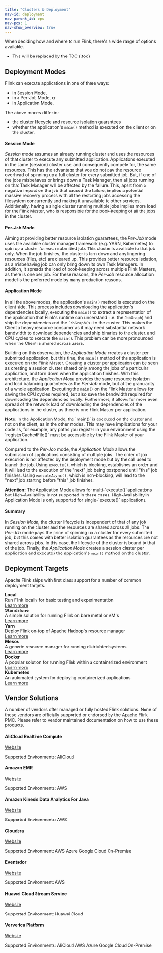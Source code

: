 ```yaml
---
title: "Clusters & Deployment"
nav-id: deployment
nav-parent_id: ops
nav-pos: 1
nav-show_overview: true
---
```

<!--
Licensed to the Apache Software Foundation (ASF) under one
or more contributor license agreements.  See the NOTICE file
distributed with this work for additional information
regarding copyright ownership.  The ASF licenses this file
to you under the Apache License, Version 2.0 (the
"License"); you may not use this file except in compliance
with the License.  You may obtain a copy of the License at

  http://www.apache.org/licenses/LICENSE-2.0

Unless required by applicable law or agreed to in writing,
software distributed under the License is distributed on an
"AS IS" BASIS, WITHOUT WARRANTIES OR CONDITIONS OF ANY
KIND, either express or implied.  See the License for the
specific language governing permissions and limitations
under the License.
-->

When deciding how and where to run Flink, there's a wide range of options available.

* This will be replaced by the TOC
{:toc}

## Deployment Modes

Flink can execute applications in one of three ways:
 - in Session Mode, 
 - in a Per-Job Mode, or
 - in Application Mode.

 The above modes differ in:
 - the cluster lifecycle and resource isolation guarantees
 - whether the application's `main()` method is executed on the client or on the cluster.

#### Session Mode

*Session mode* assumes an already running cluster and uses the resources of that cluster to execute any 
submitted application. Applications executed in the same (session) cluster use, and consequently compete
for, the same resources. This has the advantage that you do not pay the resource overhead of spinning up
a full cluster for every submitted job. But, if one of the jobs misbehaves or brings down a Task Manager,
then all jobs running on that Task Manager will be affected by the failure. This, apart from a negative
impact on the job that caused the failure, implies a potential massive recovery process with all the 
restarting jobs accessing the filesystem concurrently and making it unavailable to other services. 
Additionally, having a single cluster running multiple jobs implies more load for the Flink Master, who 
is responsible for the book-keeping of all the jobs in the cluster.

#### Per-Job Mode

Aiming at providing better resource isolation guarantees, the *Per-Job* mode uses the available cluster manager
framework (e.g. YARN, Kubernetes) to spin up a cluster for each submitted job. This cluster is available to 
that job only. When the job finishes, the cluster is torn down and any lingering resources (files, etc) are
cleared up. This provides better resource isolation, as a misbehaving job can only bring down its own 
Task Managers. In addition, it spreads the load of book-keeping across multiple Flink Masters, as there is 
one per job. For these reasons, the *Per-Job* resource allocation model is the preferred mode by many 
production reasons.

#### Application Mode
    
In all the above modes, the application's `main()` method is executed on the client side. This process 
includes downloading the application's dependencies locally, executing the `main()` to extract a representation
of the application that Flink's runtime can understand (i.e. the `JobGraph`) and ship the dependencies and
the `JobGraph(s)` to the cluster. This makes the Client a heavy resource consumer as it may need substantial
network bandwidth to download dependencies and ship binaries to the cluster, and CPU cycles to execute the
`main()`. This problem can be more pronounced when the Client is shared across users.

Building on this observation, the *Application Mode* creates a cluster per submitted application, but this time,
the `main()` method of the application is executed on the Flink Master. Creating a cluster per application can be 
seen as creating a session cluster shared only among the jobs of a particular application, and torn down when
the application finishes. With this architecture, the *Application Mode* provides the same resource isolation
and load balancing guarantees as the *Per-Job* mode, but at the granularity of a whole application. Executing 
the `main()` on the Flink Master allows for saving the CPU cycles required, but also save the bandwidth required
for downloading the dependencies locally. Furthermore, it allows for more even spread of the network load of
downloading the dependencies of the applications in the cluster, as there is one Flink Master per application.

<div class="alert alert-info" markdown="span">
  <strong>Note:</strong> In the Application Mode, the `main()` is executed on the cluster and not on the client, 
  as in the other modes. This may have implications for your code as, for example, any paths you register in 
  your environment using the `registerCachedFile()` must be accessible by the Flink Master of your application.
</div>

Compared to the *Per-Job* mode, the *Application Mode* allows the submission of applications consisting of
multiple jobs. The order of job execution is not affected by the deployment mode but by the call used
to launch the job. Using `execute()`, which is blocking, establishes an order and it will lead to the 
execution of the "next"  job being postponed until "this" job finishes. Using `executeAsync()`, which is 
non-blocking, will lead to the "next" job starting before "this" job finishes.

<div class="alert alert-info" markdown="span">
  <strong>Attention:</strong> The Application Mode allows for multi-`execute()` applications but 
  High-Availability is not supported in these cases. High-Availability in Application Mode is only
  supported for single-`execute()` applications.
</div>

#### Summary

In *Session Mode*, the cluster lifecycle is independent of that of any job running on the cluster
and the resources are shared across all jobs. The *Per-Job* mode pays the price of spinning up a cluster
for every submitted job, but this comes with better isolation guarantees as the resources are not shared 
across jobs. In this case, the lifecycle of the cluster is bound to that of the job. Finally, the 
*Application Mode* creates a session cluster per application and executes the application's `main()` 
method on the cluster.

## Deployment Targets

Apache Flink ships with first class support for a number of common deployment targets.

<div class="row">
  <div class="col-sm-4">
    <div class="panel panel-default">
      <div class="panel-heading">
        <b>Local</b>
      </div>
      <div class="panel-body">
        Run Flink locally for basic testing and experimentation
        <br><a href="{{ site.baseurl }}/ops/deployment/local.html">Learn more</a>
      </div>
    </div>
  </div>
  <div class="col-sm-4">
    <div class="panel panel-default">
      <div class="panel-heading">
        <b>Standalone</b>
      </div>
      <div class="panel-body">
        A simple solution for running Flink on bare metal or VM's 
        <br><a href="{{ site.baseurl }}/ops/deployment/cluster_setup.html">Learn more</a>
      </div>
    </div>
  </div>
  <div class="col-sm-4">
    <div class="panel panel-default">
      <div class="panel-heading">
        <b>Yarn</b>
      </div>
      <div class="panel-body">
        Deploy Flink on-top of Apache Hadoop's resource manager 
        <br><a href="{{ site.baseurl }}/ops/deployment/yarn_setup.html">Learn more</a>
      </div>
    </div>
  </div>
</div>
<div class="row">
  <div class="col-sm-4">
    <div class="panel panel-default">
      <div class="panel-heading">
        <b>Mesos</b>
      </div>
      <div class="panel-body">
        A generic resource manager for running distriubted systems
        <br><a href="{{ site.baseurl }}/ops/deployment/mesos.html">Learn more</a>
      </div>
    </div>
  </div>
  <div class="col-sm-4">
    <div class="panel panel-default">
      <div class="panel-heading">
        <b>Docker</b>
      </div>
      <div class="panel-body">
        A popular solution for running Flink within a containerized environment
        <br><a href="{{ site.baseurl }}/ops/deployment/docker.html">Learn more</a>
      </div>
    </div>
  </div>
  <div class="col-sm-4">
    <div class="panel panel-default">
      <div class="panel-heading">
        <b>Kubernetes</b>
      </div>
      <div class="panel-body">
        An automated system for deploying containerized applications
        <br><a href="{{ site.baseurl }}/ops/deployment/kubernetes.html">Learn more</a>
      </div>
    </div>
  </div>
</div>

## Vendor Solutions

A number of vendors offer managed or fully hosted Flink solutions.
None of these vendors are officially supported or endorsed by the Apache Flink PMC.
Please refer to vendor maintained documentation on how to use these products. 

<!--
Please keep this list in alphabetical order
-->

#### AliCloud Realtime Compute

[Website](https://www.alibabacloud.com/products/realtime-compute)

Supported Environments:
<span class="label label-primary">AliCloud</span>

#### Amazon EMR

[Website](https://aws.amazon.com/emr/)

Supported Environments:
<span class="label label-primary">AWS</span>

#### Amazon Kinesis Data Analytics For Java 

[Website](https://docs.aws.amazon.com/kinesisanalytics/latest/java/what-is.html)

Supported Environments:
<span class="label label-primary">AWS</span>

#### Cloudera

[Website](https://www.cloudera.com/)

Supported Environment:
<span class="label label-primary">AWS</span>
<span class="label label-primary">Azure</span>
<span class="label label-primary">Google Cloud</span>
<span class="label label-primary">On-Premise</span>

#### Eventador

[Website](https://eventador.io)

Supported Environment:
<span class="label label-primary">AWS</span>

#### Huawei Cloud Stream Service

[Website](https://www.huaweicloud.com/en-us/product/cs.html)

Supported Environment:
<span class="label label-primary">Huawei Cloud</span>

#### Ververica Platform

[Website](https://www.ververica.com/platform-overview)

Supported Environments:
<span class="label label-primary">AliCloud</span>
<span class="label label-primary">AWS</span>
<span class="label label-primary">Azure</span>
<span class="label label-primary">Google Cloud</span>
<span class="label label-primary">On-Premise</span>

